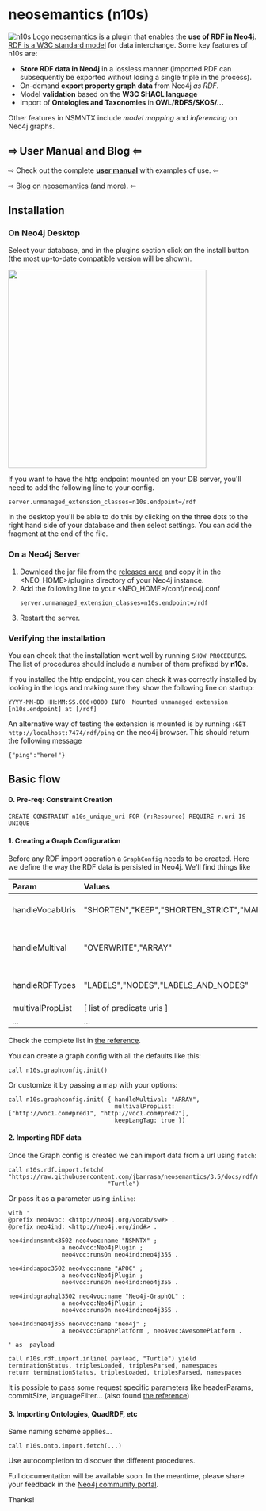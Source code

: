 # neosemantics (n10s)
![n10s Logo](https://guides.neo4j.com/rdf/n10s.png) neosemantics is a plugin that enables the **use of RDF in Neo4j**. [RDF is a W3C standard model](https://www.w3.org/RDF/) for data interchange. Some key features of n10s are:


* **Store RDF data in Neo4j** in a
lossless manner (imported RDF can subsequently be exported without losing a single triple in the process).
* On-demand **export property graph data** from Neo4j *as RDF*.
* Model **validation** based on the **W3C SHACL language**
* Import of **Ontologies and Taxonomies** in **OWL/RDFS/SKOS/...**

Other features in NSMNTX include *model mapping* and *inferencing* on Neo4j graphs.


## ⇨ User Manual and Blog ⇦ 

⇨ Check out the complete **[user manual](https://neo4j.com/labs/neosemantics/4.0)** with examples of use. ⇦

⇨ [Blog on neosemantics](https://jbarrasa.com/category/graph-rdf/) (and more). ⇦

## Installation

### On Neo4j Desktop

Select your database, and in the plugins section click on the install button (the most up-to-date compatible version will be shown). 

<img src="https://raw.githubusercontent.com/neo4j-labs/rdflib-neo4j/master/img/install-n10s.png" height="400">


If you want to have the http endpoint mounted on your DB server, you'll need to 
add the following line to your config. 

  ```
  server.unmanaged_extension_classes=n10s.endpoint=/rdf
  ```
In the desktop you'll be able to do this by clicking on the 
three dots to the right hand side of your database and then select settings. 
You can add the fragment at the end of the file. 


### On a Neo4j Server 

1. Download the jar file from the [releases area](https://github.com/neo4j-labs/neosemantics/releases) and copy 
it in the <NEO_HOME>/plugins directory of your Neo4j instance. 
2. Add the following line to your <NEO_HOME>/conf/neo4j.conf
      ```
      server.unmanaged_extension_classes=n10s.endpoint=/rdf
      ``` 
3. Restart the server. 


### Verifying the installation

You can check that the installation went well by running `SHOW PROCEDURES`.
The list of procedures should include a number of them prefixed by **n10s**.

If you installed the http endpoint, you can check it was correctly installed by looking in 
the logs and making sure they show the following line on startup:
```
YYYY-MM-DD HH:MM:SS.000+0000 INFO  Mounted unmanaged extension [n10s.endpoint] at [/rdf]
```

An alternative way of testing the extension is mounted is by running `:GET http://localhost:7474/rdf/ping` on 
the neo4j browser. This should return the following message
```
{"ping":"here!"}
```


## Basic flow

####  0. Pre-req: Constraint Creation

``` 
CREATE CONSTRAINT n10s_unique_uri FOR (r:Resource) REQUIRE r.uri IS UNIQUE
```

#### 1.  Creating a Graph Configuration
Before any RDF import operation a `GraphConfig` needs to be created. Here we define the way the RDF data is persisted in Neo4j. 
We'll find things like 

| Param        | Values           | Desc  |
| :------------- |:-------------|:-----|
| handleVocabUris     | "SHORTEN","KEEP","SHORTEN_STRICT","MAP"|  how namespaces are  handled |
| handleMultival     | "OVERWRITE","ARRAY"      | how multivalued properties are handled |
| handleRDFTypes | "LABELS","NODES","LABELS_AND_NODES"      |  how RDF datatypes are handled |
| multivalPropList | [ list of predicate uris ] |  |
| ...| ...|...|

Check the complete list in [the reference](https://neo4j.com/labs/neosemantics/4.0/reference/). 

You can create a graph config with all the defaults like this:
``` 
call n10s.graphconfig.init()
``` 

Or customize it by passing a map with your options:
``` 
call n10s.graphconfig.init( { handleMultival: "ARRAY", 
                              multivalPropList: ["http://voc1.com#pred1", "http://voc1.com#pred2"],
                              keepLangTag: true })
``` 


#### 2.  Importing RDF data

Once the Graph config is created we can import data from a url using `fetch`:

``` 
call n10s.rdf.import.fetch( "https://raw.githubusercontent.com/jbarrasa/neosemantics/3.5/docs/rdf/nsmntx.ttl",
                            "Turtle")
``` 

Or pass it as a parameter using `inline`:

``` 
with '
@prefix neo4voc: <http://neo4j.org/vocab/sw#> .
@prefix neo4ind: <http://neo4j.org/ind#> .

neo4ind:nsmntx3502 neo4voc:name "NSMNTX" ;
			   a neo4voc:Neo4jPlugin ;
			   neo4voc:runsOn neo4ind:neo4j355 .

neo4ind:apoc3502 neo4voc:name "APOC" ;
			   a neo4voc:Neo4jPlugin ;		   
			   neo4voc:runsOn neo4ind:neo4j355 .

neo4ind:graphql3502 neo4voc:name "Neo4j-GraphQL" ;
			   a neo4voc:Neo4jPlugin ;			   
			   neo4voc:runsOn neo4ind:neo4j355 .			   			   

neo4ind:neo4j355 neo4voc:name "neo4j" ;
			   a neo4voc:GraphPlatform , neo4voc:AwesomePlatform .

' as  payload

call n10s.rdf.import.inline( payload, "Turtle") yield terminationStatus, triplesLoaded, triplesParsed, namespaces
return terminationStatus, triplesLoaded, triplesParsed, namespaces
``` 

It is possible to pass some request specific parameters like headerParams, commitSize, languageFilter...
(also found [the reference](https://neo4j.com/labs/neosemantics/4.0/reference/))


#### 3.  Importing Ontologies, QuadRDF, etc

Same naming scheme applies...

```
call n10s.onto.import.fetch(...)
```

Use autocompletion to discover the different procedures.

Full documentation will be available soon. In the meantime, please share your feedback in the [Neo4j community portal](https://community.neo4j.com/c/integrations/linked-data-rdf-ontology).

Thanks! 
